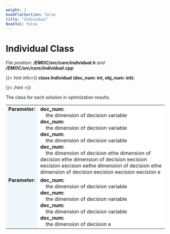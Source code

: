 ```yaml
---
weight: 2
bookFlatSection: false
title: "Individual"
BookToC: false
---
```


# Individual Class


*File position: **/EMOC/src/core/individual.h** and **/EMOC/src/core/individual.cpp***

{{< hint info>}}
**class Individual (dec_num: int, obj_num: int):**

{{< /hint >}}

The class for each solution in optimization results.

<style>
    .emoc_doc_table_title{
        background-color:#F0F7FA;
    }
    .emoc_doc_table_content{
        background-color:#FFFFFF;
    }
</style>

<table class="emoc_doc_table" style="overflow-x: hidden">
    <tbody>
    <tr>
        <td rowspan="2" ALIGN="left" VALIGN="top"  class="emoc_doc_table_title"><strong class="wuhu">Parameter:</strong></td>
    </tr>
    <tr>
        <td class="emoc_doc_table_content" >
            <strong>dec_num:</strong><br/>&nbsp &nbsp the dimension of decision variable<br/>
            <strong>dec_num:</strong><br/>&nbsp &nbsp the dimension of decision variable<br/>
            <strong>dec_num:</strong><br/>&nbsp &nbsp the dimension of decision variable<br/>
            <strong>dec_num:</strong><br/>&nbsp &nbsp the dimension of decision ethe dimension of decision ethe dimension of decision eecision eecision eecision eethe dimension of decision ethe dimension of decision eecision eecision eecision e <br/>
        </td>
    </tr>
    <tr class="emoc_doc_table_title">
        <td rowspan="2" ALIGN="left" VALIGN="top"  class="emoc_doc_table_title"><strong class="wuhu">Parameter:</strong></td>
    </tr>
    <tr >
        <td class="emoc_doc_table_content">
            <strong>dec_num:</strong><br/>&nbsp &nbsp the dimension of decision variable<br/>
            <strong>dec_num:</strong><br/>&nbsp &nbsp the dimension of decision variable<br/>
            <strong>dec_num:</strong><br/>&nbsp &nbsp the dimension of decision variable<br/>
            <strong>dec_num:</strong><br/>&nbsp &nbsp the dimension of decision e<br/>
        </td>
    </tr>
    </tbody>
</table>

